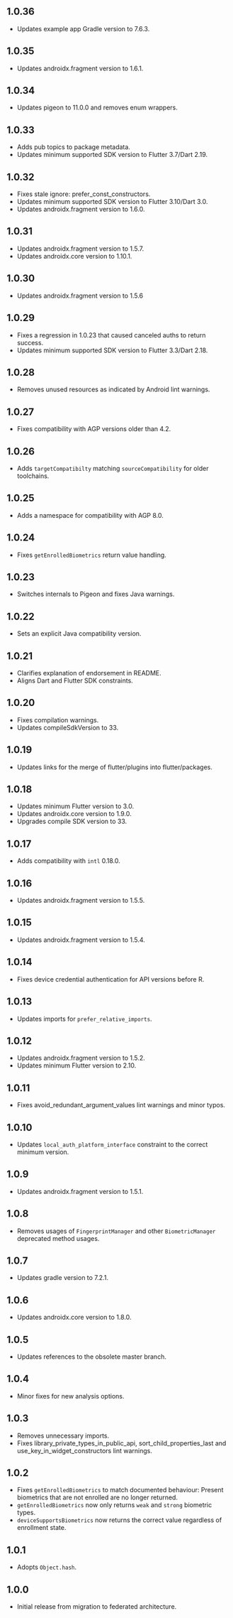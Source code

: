 ## 1.0.36

* Updates example app Gradle version to 7.6.3.

## 1.0.35

* Updates androidx.fragment version to 1.6.1.

## 1.0.34

* Updates pigeon to 11.0.0 and removes enum wrappers.

## 1.0.33

* Adds pub topics to package metadata.
* Updates minimum supported SDK version to Flutter 3.7/Dart 2.19.

## 1.0.32

* Fixes stale ignore: prefer_const_constructors.
* Updates minimum supported SDK version to Flutter 3.10/Dart 3.0.
* Updates androidx.fragment version to 1.6.0.

## 1.0.31

* Updates androidx.fragment version to 1.5.7.
* Updates androidx.core version to 1.10.1.

## 1.0.30

* Updates androidx.fragment version to 1.5.6

## 1.0.29

* Fixes a regression in 1.0.23 that caused canceled auths to return success.
* Updates minimum supported SDK version to Flutter 3.3/Dart 2.18.

## 1.0.28

* Removes unused resources as indicated by Android lint warnings.

## 1.0.27

* Fixes compatibility with AGP versions older than 4.2.

## 1.0.26

* Adds `targetCompatibilty` matching `sourceCompatibility` for older toolchains.

## 1.0.25

* Adds a namespace for compatibility with AGP 8.0.

## 1.0.24

* Fixes `getEnrolledBiometrics` return value handling.

## 1.0.23

* Switches internals to Pigeon and fixes Java warnings.

## 1.0.22

* Sets an explicit Java compatibility version.

## 1.0.21

* Clarifies explanation of endorsement in README.
* Aligns Dart and Flutter SDK constraints.

## 1.0.20

* Fixes compilation warnings.
* Updates compileSdkVersion to 33.

## 1.0.19

* Updates links for the merge of flutter/plugins into flutter/packages.

## 1.0.18

* Updates minimum Flutter version to 3.0.
* Updates androidx.core version to 1.9.0.
* Upgrades compile SDK version to 33.

## 1.0.17

* Adds compatibility with `intl` 0.18.0.

## 1.0.16

* Updates androidx.fragment version to 1.5.5.

## 1.0.15

* Updates androidx.fragment version to 1.5.4.

## 1.0.14

* Fixes device credential authentication for API versions before R.

## 1.0.13

* Updates imports for `prefer_relative_imports`.

## 1.0.12

* Updates androidx.fragment version to 1.5.2.
* Updates minimum Flutter version to 2.10.

## 1.0.11

* Fixes avoid_redundant_argument_values lint warnings and minor typos.

## 1.0.10

* Updates `local_auth_platform_interface` constraint to the correct minimum
  version.

## 1.0.9

* Updates  androidx.fragment version to 1.5.1.

## 1.0.8

* Removes usages of `FingerprintManager` and other `BiometricManager` deprecated method usages.

## 1.0.7

* Updates gradle version to 7.2.1.

## 1.0.6

* Updates androidx.core version to 1.8.0.

## 1.0.5

* Updates references to the obsolete master branch.

## 1.0.4

* Minor fixes for new analysis options.

## 1.0.3

* Removes unnecessary imports.
* Fixes library_private_types_in_public_api, sort_child_properties_last and use_key_in_widget_constructors
  lint warnings.

## 1.0.2

* Fixes `getEnrolledBiometrics` to match documented behaviour:
  Present biometrics that are not enrolled are no longer returned.
* `getEnrolledBiometrics` now only returns `weak` and `strong` biometric types.
* `deviceSupportsBiometrics` now returns the correct value regardless of enrollment state.

## 1.0.1

* Adopts `Object.hash`.

## 1.0.0

* Initial release from migration to federated architecture.
